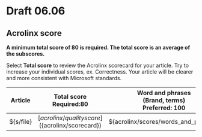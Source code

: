 # Draft 06.06

## Acrolinx score

**A minimum total score of 80 is required. The total score is an average of the subscores.**

Select **Total score** to review the Acrolinx scorecard for your article. Try to increase your individual scores, ex. Correctness. Your article will be clearer and more consistent with Microsoft standards.

| Article | **Total score**<br />**Required:80** | Word and phrases<br />(Brand, terms)<br />Preferred: 100 | Correctness<br />(Spelling, grammar)<br />Preferred: 100 | Clarity<br />(Readability)<br />Preferred: 80 | Inclusive language<br />(+ accesibility)<br />Preferred: 100 | Status |
|---------|:------------------------------------:|:--------------------------------------------------------:|:--------------------------------------------------------:|:---------------------------------------------:|:------------------------------------------------------------:|---------|
| ${s/file} | [${acrolinx/qualityscore}](${acrolinx/scorecard}) | ${acrolinx/scores/words_and_phrases}  | ${acrolinx/scores/correctness}  | ${acrolinx/scores/clarity}  | ${acrolinx/scores/inclusive}  | ${s/status} |
